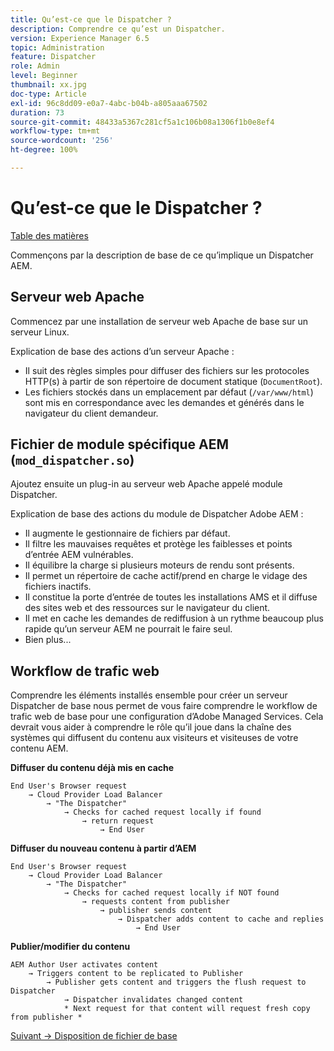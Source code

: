 ```yaml
---
title: Qu’est-ce que le Dispatcher ?
description: Comprendre ce qu’est un Dispatcher.
version: Experience Manager 6.5
topic: Administration
feature: Dispatcher
role: Admin
level: Beginner
thumbnail: xx.jpg
doc-type: Article
exl-id: 96c8dd09-e0a7-4abc-b04b-a805aaa67502
duration: 73
source-git-commit: 48433a5367c281cf5a1c106b08a1306f1b0e8ef4
workflow-type: tm+mt
source-wordcount: '256'
ht-degree: 100%

---
```


# Qu’est-ce que le Dispatcher ?

[Table des matières](./overview.md)

Commençons par la description de base de ce qu’implique un Dispatcher AEM.

## Serveur web Apache

Commencez par une installation de serveur web Apache de base sur un serveur Linux.

Explication de base des actions d’un serveur Apache :

- Il suit des règles simples pour diffuser des fichiers sur les protocoles HTTP(s) à partir de son répertoire de document statique (`DocumentRoot`).
- Les fichiers stockés dans un emplacement par défaut (`/var/www/html`) sont mis en correspondance avec les demandes et générés dans le navigateur du client demandeur.




## Fichier de module spécifique AEM (`mod_dispatcher.so`)

Ajoutez ensuite un plug-in au serveur web Apache appelé module Dispatcher.

Explication de base des actions du module de Dispatcher Adobe AEM :

- Il augmente le gestionnaire de fichiers par défaut.
- Il filtre les mauvaises requêtes et protège les faiblesses et points d’entrée AEM vulnérables.
- Il équilibre la charge si plusieurs moteurs de rendu sont présents.
- Il permet un répertoire de cache actif/prend en charge le vidage des fichiers inactifs.
- Il constitue la porte d’entrée de toutes les installations AMS et il diffuse des sites web et des ressources sur le navigateur du client.
- Il met en cache les demandes de rediffusion à un rythme beaucoup plus rapide qu’un serveur AEM ne pourrait le faire seul.
- Bien plus...

## Workflow de trafic web

Comprendre les éléments installés ensemble pour créer un serveur Dispatcher de base nous permet de vous faire comprendre le workflow de trafic web de base pour une configuration d’Adobe Managed Services.
Cela devrait vous aider à comprendre le rôle qu’il joue dans la chaîne des systèmes qui diffusent du contenu aux visiteurs et visiteuses de votre contenu AEM.

<b>Diffuser du contenu déjà mis en cache</b>

```
End User's Browser request 
    → Cloud Provider Load Balancer 
        → "The Dispatcher" 
            → Checks for cached request locally if found 
                → return request 
                    → End User
```

<b>Diffuser du nouveau contenu à partir d’AEM</b>

```
End User's Browser request 
    → Cloud Provider Load Balancer 
        → "The Dispatcher" 
            → Checks for cached request locally if NOT found 
                → requests content from publisher 
                    → publisher sends content 
                        → Dispatcher adds content to cache and replies 
                            → End User
```

<b>Publier/modifier du contenu</b>

```
AEM Author User activates content 
    → Triggers content to be replicated to Publisher 
        → Publisher gets content and triggers the flush request to Dispatcher 
            → Dispatcher invalidates changed content 
            * Next request for that content will request fresh copy from publisher *
```

[Suivant -> Disposition de fichier de base](./basic-file-layout.md)
